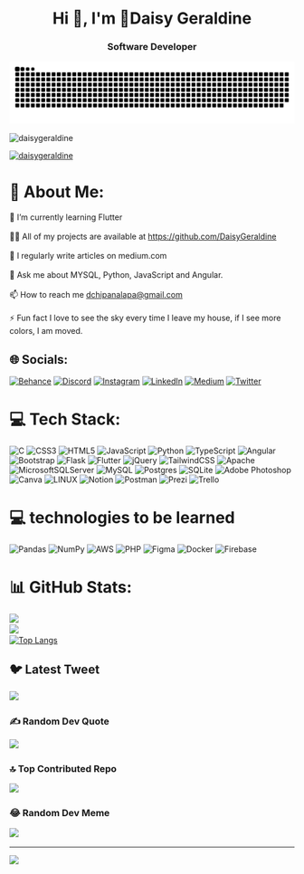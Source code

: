 <h1 align="center">Hi 👋, I'm 🌼Daisy Geraldine</h1>
<h3 align="center">Software Developer</h3>

<!--- snake -->
<div align="center">
  <img  src="https://raw.githubusercontent.com/DaisyGeraldine/DaisyGeraldine/output/snake.svg" alt="Snake animation"/>
</div>


<p align="left"> <img src="https://komarev.com/ghpvc/?username=daisygeraldine&label=Profile%20views&color=0e75b6&style=flat" alt="daisygeraldine" /> </p>

<p align="left"> <a href="https://github.com/ryo-ma/github-profile-trophy"><img src="https://github-profile-trophy.vercel.app/?username=daisygeraldine" alt="daisygeraldine" /></a> </p>

# 💫 About Me:
🌱 I’m currently learning Flutter<br><br>👨‍💻 All of my projects are available at https://github.com/DaisyGeraldine<br><br>📝 I regularly write articles on medium.com<br><br>💬 Ask me about MYSQL, Python, JavaScript and Angular.<br><br>📫 How to reach me dchipanalapa@gmail.com<br><br>⚡ Fun fact I love to see the sky every time I leave my house, if I see more colors, I am moved.


## 🌐 Socials:
[![Behance](https://img.shields.io/badge/Behance-1769ff?logo=behance&logoColor=white)](https://behance.net/DaisyGeraldine) [![Discord](https://img.shields.io/badge/Discord-%237289DA.svg?logo=discord&logoColor=white)](https://discord.gg/#0165) [![Instagram](https://img.shields.io/badge/Instagram-%23E4405F.svg?logo=Instagram&logoColor=white)](https://instagram.com/dage_cl) [![LinkedIn](https://img.shields.io/badge/LinkedIn-%230077B5.svg?logo=linkedin&logoColor=white)](https://linkedin.com/in/daisychlapa) [![Medium](https://img.shields.io/badge/Medium-12100E?logo=medium&logoColor=white)](https://medium.com/@@chipanal) [![Twitter](https://img.shields.io/badge/Twitter-%231DA1F2.svg?logo=Twitter&logoColor=white)](https://twitter.com/@DaisyChipana) 

# 💻 Tech Stack:
![C](https://img.shields.io/badge/c-%2300599C.svg?style=for-the-badge&logo=c&logoColor=white) ![CSS3](https://img.shields.io/badge/css3-%231572B6.svg?style=for-the-badge&logo=css3&logoColor=white) ![HTML5](https://img.shields.io/badge/html5-%23E34F26.svg?style=for-the-badge&logo=html5&logoColor=white) ![JavaScript](https://img.shields.io/badge/javascript-%23323330.svg?style=for-the-badge&logo=javascript&logoColor=%23F7DF1E) ![Python](https://img.shields.io/badge/python-3670A0?style=for-the-badge&logo=python&logoColor=ffdd54) ![TypeScript](https://img.shields.io/badge/typescript-%23007ACC.svg?style=for-the-badge&logo=typescript&logoColor=white) ![Angular](https://img.shields.io/badge/angular-%23DD0031.svg?style=for-the-badge&logo=angular&logoColor=white) ![Bootstrap](https://img.shields.io/badge/bootstrap-%23563D7C.svg?style=for-the-badge&logo=bootstrap&logoColor=white) ![Flask](https://img.shields.io/badge/flask-%23000.svg?style=for-the-badge&logo=flask&logoColor=white) ![Flutter](https://img.shields.io/badge/Flutter-%2302569B.svg?style=for-the-badge&logo=Flutter&logoColor=white) ![jQuery](https://img.shields.io/badge/jquery-%230769AD.svg?style=for-the-badge&logo=jquery&logoColor=white) ![TailwindCSS](https://img.shields.io/badge/tailwindcss-%2338B2AC.svg?style=for-the-badge&logo=tailwind-css&logoColor=white) ![Apache](https://img.shields.io/badge/apache-%23D42029.svg?style=for-the-badge&logo=apache&logoColor=white) ![MicrosoftSQLServer](https://img.shields.io/badge/Microsoft%20SQL%20Sever-CC2927?style=for-the-badge&logo=microsoft%20sql%20server&logoColor=white) ![MySQL](https://img.shields.io/badge/mysql-%2300f.svg?style=for-the-badge&logo=mysql&logoColor=white) ![Postgres](https://img.shields.io/badge/postgres-%23316192.svg?style=for-the-badge&logo=postgresql&logoColor=white) ![SQLite](https://img.shields.io/badge/sqlite-%2307405e.svg?style=for-the-badge&logo=sqlite&logoColor=white) ![Adobe Photoshop](https://img.shields.io/badge/adobephotoshop-%2331A8FF.svg?style=for-the-badge&logo=adobephotoshop&logoColor=white) ![Canva](https://img.shields.io/badge/Canva-%2300C4CC.svg?style=for-the-badge&logo=Canva&logoColor=white) ![LINUX](https://img.shields.io/badge/Linux-FCC624?style=for-the-badge&logo=linux&logoColor=black)  ![Notion](https://img.shields.io/badge/Notion-%23000000.svg?style=for-the-badge&logo=notion&logoColor=white) ![Postman](https://img.shields.io/badge/Postman-FF6C37?style=for-the-badge&logo=postman&logoColor=white) ![Prezi](https://img.shields.io/badge/Prezi-%23000000.svg?style=for-the-badge&logo=Prezi&logoColor=white) ![Trello](https://img.shields.io/badge/Trello-%23026AA7.svg?style=for-the-badge&logo=Trello&logoColor=white)

# 💻 technologies to be learned

![Pandas](https://img.shields.io/badge/pandas-%23150458.svg?style=for-the-badge&logo=pandas&logoColor=white)
![NumPy](https://img.shields.io/badge/numpy-%23013243.svg?style=for-the-badge&logo=numpy&logoColor=white)
![AWS](https://img.shields.io/badge/AWS-%23FF9900.svg?style=for-the-badge&logo=amazon-aws&logoColor=white)
![PHP](https://img.shields.io/badge/php-%23777BB4.svg?style=for-the-badge&logo=php&logoColor=white)
![Figma](https://img.shields.io/badge/figma-%23F24E1E.svg?style=for-the-badge&logo=figma&logoColor=white)
![Docker](https://img.shields.io/badge/docker-%230db7ed.svg?style=for-the-badge&logo=docker&logoColor=white)
![Firebase](https://img.shields.io/badge/firebase-%23039BE5.svg?style=for-the-badge&logo=firebase)

# 📊 GitHub Stats:
![](https://github-readme-stats.vercel.app/api?username=DaisyGeraldine&theme=radical&hide_border=false&include_all_commits=true&count_private=false)<br/>
![](https://github-readme-streak-stats.herokuapp.com/?user=DaisyGeraldine&theme=radical&hide_border=false)<br/>
[![Top Langs](https://github-readme-stats.vercel.app/api/top-langs/?username=DaisyGeraldine&theme=tokyonight)](https://github.com/anuraghazra/github-readme-stats)
<!--![](https://github-readme-stats.vercel.app/api/top-langs/?username=DaisyGeraldine&theme=radical&hide_border=false&include_all_commits=true&count_private=false&layout=compact)-->

## 🐦 Latest Tweet
[![](https://gtce.itsvg.in/api?username=@DaisyChipana)](https://github.com/VishwaGauravIn/github-twitter-card-embed)

### ✍️ Random Dev Quote
![](https://quotes-github-readme.vercel.app/api?type=vetical&theme=tokyonight)

### 🔝 Top Contributed Repo
![](https://github-contributor-stats.vercel.app/api?username=DaisyGeraldine&limit=5&theme=radical&combine_all_yearly_contributions=true)

### 😂 Random Dev Meme
<img src="https://rm.up.railway.app/" width="512px"/>

---
[![](https://visitcount.itsvg.in/api?id=DaisyGeraldine&icon=7&color=10)](https://visitcount.itsvg.in)

<!-- Proudly created with GPRM ( https://gprm.itsvg.in ) -->

